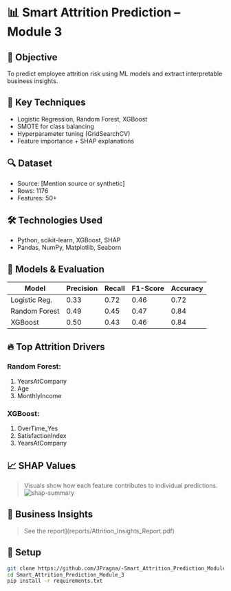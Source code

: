 # 📊 Smart Attrition Prediction – Module 3

## 🎯 Objective
To predict employee attrition risk using ML models and extract interpretable business insights.

## 🧠 Key Techniques
- Logistic Regression, Random Forest, XGBoost
- SMOTE for class balancing
- Hyperparameter tuning (GridSearchCV)
- Feature importance + SHAP explanations

## 🔍 Dataset
- Source: [Mention source or synthetic]
- Rows: 1176
- Features: 50+

## 🛠️ Technologies Used
- Python, scikit-learn, XGBoost, SHAP
- Pandas, NumPy, Matplotlib, Seaborn

## 🧪 Models & Evaluation
| Model             | Precision | Recall | F1-Score | Accuracy |
|------------------|-----------|--------|----------|----------|
| Logistic Reg.     | 0.33      | 0.72   | 0.46     | 0.72     |
| Random Forest     | 0.49      | 0.45   | 0.47     | 0.84     |
| XGBoost           | 0.50      | 0.43   | 0.46     | 0.84     |

## 🔥 Top Attrition Drivers
### Random Forest:
1. YearsAtCompany
2. Age
3. MonthlyIncome

### XGBoost:
1. OverTime_Yes
2. SatisfactionIndex
3. YearsAtCompany

## 📈 SHAP Values
> Visuals show how each feature contributes to individual predictions.
![shap-summary](outputs/picture.png)

## 📄 Business Insights
> See the report](reports/Attrition_Insights_Report.pdf)

## 🧰 Setup
```bash
git clone https://github.com/JPragna/-Smart_Attrition_Prediction_Module_3
cd Smart_Attrition_Prediction_Module_3
pip install -r requirements.txt
